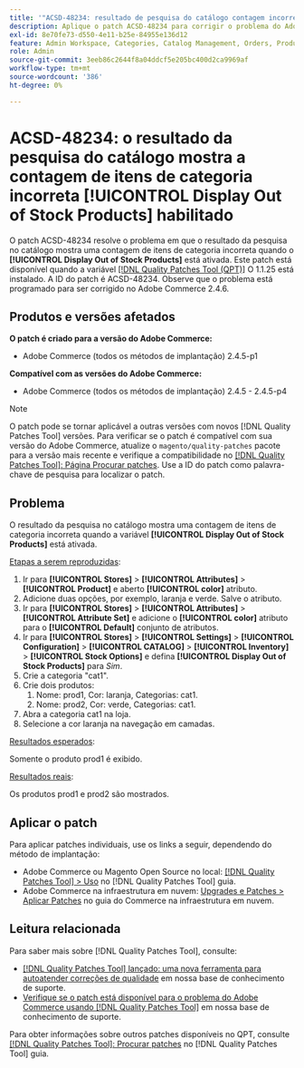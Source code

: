```yaml
---
title: '"ACSD-48234: resultado de pesquisa do catálogo contagem incorreta de itens de categoria quando [!UICONTROL Display Out of Stock Products] habilitado'''
description: Aplique o patch ACSD-48234 para corrigir o problema do Adobe Commerce em que o resultado da pesquisa no catálogo mostra uma contagem de itens de categoria incorreta quando a variável [!UICONTROL Display Out of Stock Products] está ativada.
exl-id: 8e70fe73-d550-4e11-b25e-84955e136d12
feature: Admin Workspace, Categories, Catalog Management, Orders, Products, Search
role: Admin
source-git-commit: 3eeb86c2644f8a04ddcf5e205bc400d2ca9969af
workflow-type: tm+mt
source-wordcount: '386'
ht-degree: 0%

---
```


# ACSD-48234: o resultado da pesquisa do catálogo mostra a contagem de itens de categoria incorreta **[!UICONTROL Display Out of Stock Products]** habilitado

O patch ACSD-48234 resolve o problema em que o resultado da pesquisa no catálogo mostra uma contagem de itens de categoria incorreta quando o **[!UICONTROL Display Out of Stock Products]** está ativada. Este patch está disponível quando a variável [[!DNL Quality Patches Tool (QPT)]](/help/announcements/adobe-commerce-announcements/magento-quality-patches-released-new-tool-to-self-serve-quality-patches.md) O 1.1.25 está instalado. A ID do patch é ACSD-48234. Observe que o problema está programado para ser corrigido no Adobe Commerce 2.4.6.


## Produtos e versões afetados

**O patch é criado para a versão do Adobe Commerce:**
* Adobe Commerce (todos os métodos de implantação) 2.4.5-p1

**Compatível com as versões do Adobe Commerce:**
* Adobe Commerce (todos os métodos de implantação) 2.4.5 - 2.4.5-p4

>[!NOTE]
>
>O patch pode se tornar aplicável a outras versões com novos [!DNL Quality Patches Tool] versões. Para verificar se o patch é compatível com sua versão do Adobe Commerce, atualize o `magento/quality-patches` pacote para a versão mais recente e verifique a compatibilidade no [[!DNL Quality Patches Tool]: Página Procurar patches](https://experienceleague.adobe.com/tools/commerce-quality-patches/index.html). Use a ID do patch como palavra-chave de pesquisa para localizar o patch.

## Problema

O resultado da pesquisa no catálogo mostra uma contagem de itens de categoria incorreta quando a variável **[!UICONTROL Display Out of Stock Products]** está ativada.

<u>Etapas a serem reproduzidas</u>:

1. Ir para **[!UICONTROL Stores]** > **[!UICONTROL Attributes]** > **[!UICONTROL Product]** e aberto **[!UICONTROL color]** atributo.
1. Adicione duas opções, por exemplo, laranja e verde. Salve o atributo.
1. Ir para **[!UICONTROL Stores]** > **[!UICONTROL Attributes]** > **[!UICONTROL Attribute Set]** e adicione o **[!UICONTROL color]** atributo para o **[!UICONTROL Default]** conjunto de atributos.
1. Ir para **[!UICONTROL Stores]** > **[!UICONTROL Settings]** > **[!UICONTROL Configuration]** > **[!UICONTROL CATALOG]** > **[!UICONTROL Inventory]** > **[!UICONTROL Stock Options]** e defina **[!UICONTROL Display Out of Stock Products]** para _Sim_.
1. Crie a categoria &quot;cat1&quot;.
1. Crie dois produtos:
   1. Nome: prod1, Cor: laranja, Categorias: cat1.
   1. Nome: prod2, Cor: verde, Categorias: cat1.
1. Abra a categoria cat1 na loja.
1. Selecione a cor laranja na navegação em camadas.

<u>Resultados esperados</u>:

Somente o produto prod1 é exibido.

<u>Resultados reais</u>:

Os produtos prod1 e prod2 são mostrados.

## Aplicar o patch

Para aplicar patches individuais, use os links a seguir, dependendo do método de implantação:

* Adobe Commerce ou Magento Open Source no local: [[!DNL Quality Patches Tool] > Uso](https://experienceleague.adobe.com/docs/commerce-operations/tools/quality-patches-tool/usage.html) no [!DNL Quality Patches Tool] guia.
* Adobe Commerce na infraestrutura em nuvem: [Upgrades e Patches > Aplicar Patches](https://experienceleague.adobe.com/docs/commerce-cloud-service/user-guide/develop/upgrade/apply-patches.html) no guia do Commerce na infraestrutura em nuvem.

## Leitura relacionada

Para saber mais sobre [!DNL Quality Patches Tool], consulte:

* [[!DNL Quality Patches Tool] lançado: uma nova ferramenta para autoatender correções de qualidade](/help/announcements/adobe-commerce-announcements/magento-quality-patches-released-new-tool-to-self-serve-quality-patches.md) em nossa base de conhecimento de suporte.
* [Verifique se o patch está disponível para o problema do Adobe Commerce usando [!DNL Quality Patches Tool]](/help/support-tools/patches-available-in-qpt-tool/check-patch-for-magento-issue-with-magento-quality-patches.md) em nossa base de conhecimento de suporte.

Para obter informações sobre outros patches disponíveis no QPT, consulte [[!DNL Quality Patches Tool]: Procurar patches](https://experienceleague.adobe.com/tools/commerce-quality-patches/index.html) no [!DNL Quality Patches Tool] guia.
